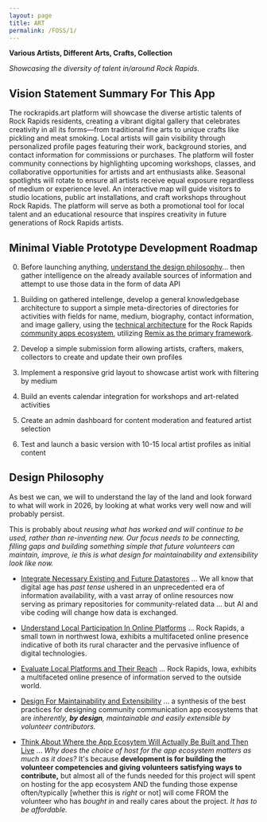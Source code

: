 ```yaml
---
layout: page
title: ART
permalink: /FOSS/1/
---
```

**Various Artists, Different Arts, Crafts, Collection**

*Showcasing the diversity of talent in/around Rock Rapids.*

## Vision Statement Summary For This App

The rockrapids.art platform will showcase the diverse artistic talents of Rock Rapids residents, creating a vibrant digital gallery that celebrates creativity in all its forms—from traditional fine arts to unique crafts like pickling and meat smoking. Local artists will gain visibility through personalized profile pages featuring their work, background stories, and contact information for commissions or purchases. The platform will foster community connections by highlighting upcoming workshops, classes, and collaborative opportunities for artists and art enthusiasts alike. Seasonal spotlights will rotate to ensure all artists receive equal exposure regardless of medium or experience level. An interactive map will guide visitors to studio locations, public art installations, and craft workshops throughout Rock Rapids. The platform will serve as both a promotional tool for local talent and an educational resource that inspires creativity in future generations of Rock Rapids artists.

## Minimal Viable Prototype Development Roadmap

0. Before launching anything, [understand the design philosophy](#design-philosophy)... then gather intelligence on the already available sources of information and attempt to use those data in the form of data API

1. Building on gathered intellenge, develop a general knowledgebase architecture to support a simple meta-directories of directories for activities with fields for name, medium, biography, contact information, and image gallery, using the [technical architecture](https://rockrapids.github.io/communication/2025/03/29/RockRapidsApps.html#technical-architecture-1) for the Rock Rapids [community apps ecosystem](https://rockrapids.github.io/communication/2025/03/29/RockRapidsApps.html#executive-summary), utilizing [Remix as the primary framework](https://rockrapids.github.io/communication/2025/03/29/RockRapidsApps.html#why-remix-the-superior-choice-for-rock-rapids-1).

2. Develop a simple submission form allowing artists, crafters, makers, collectors to create and update their own profiles

3. Implement a responsive grid layout to showcase artist work with filtering by medium

4. Build an events calendar integration for workshops and art-related activities

5. Create an admin dashboard for content moderation and featured artist selection

6. Test and launch a basic version with 10-15 local artist profiles as initial content

## Design Philosophy

As best we can, we will to understand the lay of the land and look forward to what will work in 2026, by looking at what works very well now and will probably persist. 

This is probably about *reusing what has worked and will continue to be used, rather than re-inventing new. Our focus needs to be connecting, filling gaps and building something simple that future volunteers can maintain, improve, ie this is what design for maintainability and extensibility look like now.*

- [Integrate Necessary Existing and Future Datastores](https://rockrapids.github.io/communication/2025/03/31/RockRapidsApps-Step0-1.html) ... We all know that digital age has *past tense* ushered in an unprecedented era of information availability, with a vast array of online resources now serving as primary repositories for community-related data ... but AI and vibe coding will change how data is exchanged. 

- [Understand Local Participation In Online Platforms](https://rockrapids.github.io/communication/2025/03/31/RockRapidsApps-Step0-2.html) ... Rock Rapids, a small town in northwest Iowa, exhibits a multifaceted online presence indicative of both its rural character and the pervasive influence of digital technologies. 


- [Evaluate Local Platforms and Their Reach](https://rockrapids.github.io/communication/2025/03/31/RockRapidsApps-Step0-3.html) ... Rock Rapids, Iowa, exhibits a multifaceted online presence of information served to the outside world.

- [Design For Maintainability and Extensibility](https://rockrapids.github.io/communication/2025/03/31/RockRapidsApps-Step0-4.html) ... a synthesis of the best practices for designing community communication app ecosystems that are *inherently, **by design**, maintainable and easily extensible by volunteer contributors.* 

- [Think About Where the App Ecosytem Will Actually Be Built and Then Live](https://rockrapids.github.io/communication/2025/03/31/RockRapidsApps-Step0-5.html) ... *Why does the choice of host for the app ecosystem matters as much as it does?* It's because **development is for building the volunteer competencies and giving volunteers satisfying ways to contribute,** but almost all of the funds needed for this project will spent on hosting for the app ecosystem AND the funding those expense often/typically [whether this is *right* or not] will come FROM the volunteer who has *bought in* and really cares about the project. *It has to be affordable.*


